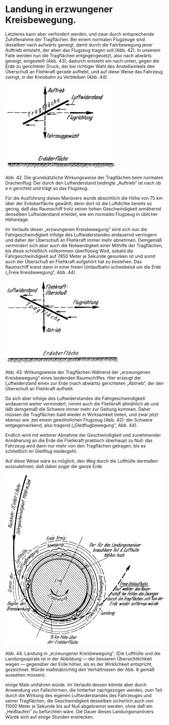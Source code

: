 Landung in erzwungener Kreisbewegung.
=====================================

Letzteres kann aber verhindert werden, und zwar durch entsprechende
Zuhilfenahme der Tragflächen. Bei einem normalen Flugzeuge sind dieselben
nach aufwärts geneigt, damit durch die Fahrbewegung jener Auftrieb entsteht,
der eben das Flugzeug tragen soll (Abb. 42). In unserem Falle werden nun die
Tragflächen entgegengesetzt, also nach abwärts geneigt, eingestellt (Abb. 43);
dadurch entsteht ein nach unten, gegen die Erde zu gerichteter Druck, der bei
richtiger Wahl des Anstellwinkels den Überschuß an Fliehkraft gerade aufhebt,
und auf diese Weise das Fahrzeug zwingt, in der Kreisbahn zu
Verbleiben (Abb. 44).

<div class="image" float="right"><img alt="Wirkungsweise der Tragflächen" src="abb42.png"/>
<p>Abb. 42. Die grundsätzliche Wirkungsweise der Tragflächen beim normalen Drachenflug:
Der durch den Luftwiderstand bedingte „Auftrieb“ ist nach ob e n gerichtet und
trägt so das Flugzeug.</p></div>

Für die Ausführung dieses Manövers wurde absichtlich die Höhe
von 75 km über der Erdoberfläche gewählt; denn dort ist die
Luftdichte bereits so gering, daß das Raumschiff trotz seiner
hohen Geschwindigkeit annähernd denselben Luftwiderstand erleidet,
wie ein normales Flugzeug in üblicher Höhenlage.

Im Verlaufe dieser „erzwungenen Kreisbewegung” wird
sich nun die Fahrgeschwindigkeit infolge des Luftwiderstandes andauernd
verringern und daher der Überschuß an Fliehkraft immer
mehr abnehmen. Demgemäß vermindert sich aber auch die Notwendigkeit einer
Mithilfe der Tragflächen, bis diese schließlich vollkommen überflüssig Wird, 
sobald die Fahrgeschwindigkeit auf 7850 Meter je Sekunde
gesunken ist und somit auch der Überschuß an Fliehkraft
aufgehört hat zu bestehen. Das Raumschiff kreist dann
in einer freien Umlaufbahn schwebend um die Erde
(„Freie Kreisbewegung”, Abb. 44).

<div class="image" float="left"><img alt="Wirkungsweise der Tragflächen während der erzwungenen Kreisbewegung" src="abb43.png"/>
<p>Abb. 43. Wirkungsweise der Tragﬂächen Während der „erzwungenen Kreisbewegung“
eines landenden Raumschiffes. Hier erzeugt der Luftwiderstand einen zur
Erde (nach abwärts) gerichteten „Abtrieb“, der den Überschuß an Fliehkraft aufhebt.</p></div>

Da sich aber infolge des Luftwiderstandes die Fahrgeschwindigkeit
andauernd weiter vermindert, nimmt auch die Fliehkraft
allmählich ab und läßt demgemäß die Schwere immer mehr zur
Geltung kommen. Daher müssen die Tragflächen bald wieder in
Wirksamkeit treten, und zwar jetzt ebenso wie ‚bei einem gewöhnlichen
Flugzeug (Abb. 42): der Schwere entgegenwirkend,
also tragend („Gleitflugbewegung”, Abb. 44).

Endlich wird mit weiterer Abnahme der Geschwindigkeit und
zunehmender Annäherung an die Erde die Fliehkraft praktisch
überhaupt zu Null: das Fahrzeug wird dann nur mehr von den
Tragflächen getragen, bis es schließlich im Gleitflug niedergeht.

Auf diese Weise wäre es möglich, den Weg durch die Lufthülle
dermaßen auszudehnen, daß dabei sogar die ganze Erde
<div class="image" float="left"><img alt="Landung in erzwungener Kreisbewegung" src="abb44.png"/>
<p>Abb. 44. Landung in „erzwungener Kreisbewegung“. (Die Lufthülle
und die Landungsspirale ist in der Abbildung — der besseren Übersichtlichkeit
wegen — gegenüber der Erde höher, als es der Wirklichkeit entspricht, gezeichnet.
Würde maßstabrichtig den Verhältnissen der Abb. 8 gemäß aussehen müssen).</p></div>
einige Male umfahren würde. Im Verlaufe dessen könnte aber
durch Anwendung von Fallschirmen, die hinterher nachgezogen
werden, zum Teil durch die Wirkung des eigenen Luftwiderstandes
des Fahrzeuges und seiner Tragflächen, die Geschwindigkeit
desselben sicherlich auch von 11000 Meter je Sekunde bis auf
Null abgebremst werden, ohne daß ein „Heißlaufen” zu befürchten
wäre. Die Dauer dieses Landungsmanövers Würde sich auf einige Stunden erstrecken.

